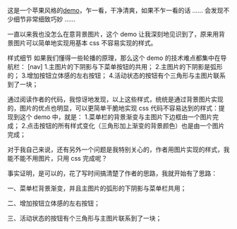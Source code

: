 这是一个苹果风格的[demo](http://demo.tutorialzine.com/2009/11/beautiful-apple-gallery-slideshow/demo.html)，乍一看，干净清爽，如果不乍一看的话 …… 会发现不少细节非常细致巧妙 ……

一直以来我也没怎么在意背景图片，这个 demo 让我深刻地见识到了，原来用背景图片可以简单地实现用基本 css 不容易实现的样式。

样式细节
如果我们懂得一些轮播的原理，那么这个 demo 的技术难点都集中在导航栏：
[nav]
1.主图片的下阴影与下菜单按钮的共用；
2.主图片的下阴影是弧形的；
3.增加按钮立体感的左右按钮；
4.活动状态的按钮有个三角形与主图片联系到了一块；

通过阅读作者的代码，我惊讶地发现，以上这些样式，统统是通过背景图片实现的，图片的优点也明显，可以更简单干脆地实现 css 代码不容易达到的样式：提现到这个 demo 中，就是：
1.菜单栏的背景渐变与主图片下边框由一个图片完成；
2.点击按钮的所有样式变化（三角形加上渐变的背景颜色）也是由一个图片完成；

对于我自己来说，还有另外一个问题是我特别关心的，作者用图片实现的样式，我能不能不用图片，只用 css 完成呢？

事实证明，是可以的，花了写时间搞清楚了作者的思路，我就开始有了思路：

一、菜单栏背景渐变，并且主图片的弧形的下阴影与菜单栏共用；

二、增加按钮立体感的左右按钮；

三、活动状态的按钮有个三角形与主图片联系到了一块；
